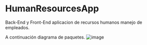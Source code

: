 # HumanResourcesApp
Back-End y Front-End aplicacion de recursos humanos manejo de empleados.

A continuación diagrama de paquetes.
![image](https://github.com/user-attachments/assets/0833fe29-cb85-4737-bc27-7ce956b81387)
